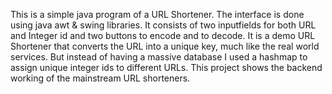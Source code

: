 This is a simple java program of a URL Shortener.
The interface is done using java awt & swing libraries. It consists of two inputfields for both URL and Integer id and two buttons to encode and to decode.
It is a demo URL Shortener that converts the URL into a unique key, much like the real world services. But instead of having a massive database I used a hashmap to assign unique integer ids to different URLs.
This project shows the backend working of the mainstream URL shorteners.
